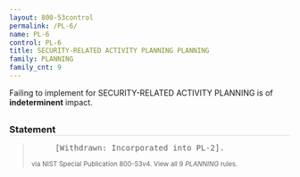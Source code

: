 ```yaml
---
layout: 800-53control
permalink: /PL-6/
name: PL-6
control: PL-6
title: SECURITY-RELATED ACTIVITY PLANNING PLANNING
family: PLANNING
family_cnt: 9
---
```

<p class="text-">Failing to implement for SECURITY-RELATED ACTIVITY PLANNING is of <b>indeterminent</b> impact.</p>

<h3 style="border-bottom:1px solid #ddd;margin:30px 0 8px 0;">Statement</h3>
<blockquote>
<pre>     [Withdrawn: Incorporated into PL-2]. 
</pre>
<p><small>via NIST Special Publication 800-53v4. View all 9 <i>PLANNING</i> rules. <a href="/cce/ssg/group/$Group_id"><span class="glyphicon glyphicon-link"></span></a> </small></p>
</blockquote>


